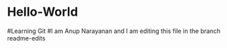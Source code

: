 # Hello-World
#Learning Git
#I am Anup Narayanan and I am editing this file in the branch readme-edits

